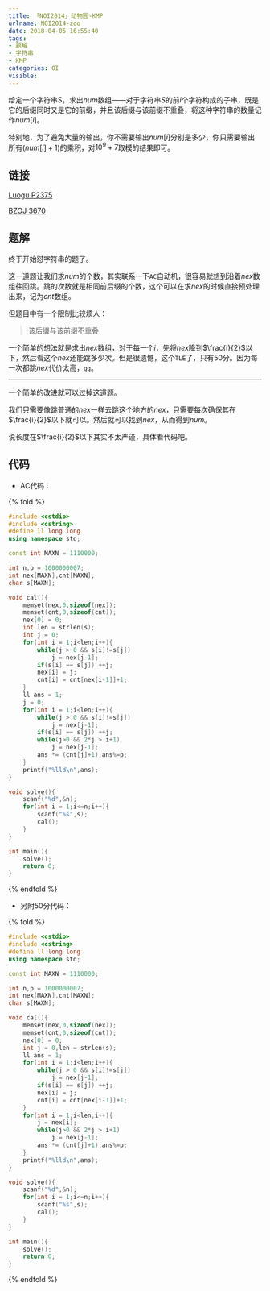 ```yaml
---
title: 「NOI2014」动物园-KMP
urlname: NOI2014-zoo
date: 2018-04-05 16:55:40
tags:
- 题解
- 字符串
- KMP
categories: OI
visible:
---
```


给定一个字符串$S$，求出$num$数组——对于字符串$S$的前$i$个字符构成的子串，既是它的后缀同时又是它的前缀，并且该后缀与该前缀不重叠，将这种字符串的数量记作$num[i]$。

特别地，为了避免大量的输出，你不需要输出$num[i]$分别是多少，你只需要输出所有$(num[i]+1)$的乘积，对$10^9+7$取模的结果即可。

<!-- more -->

## 链接

[Luogu P2375](https://www.luogu.org/problemnew/show/P2375)

[BZOJ 3670](https://www.lydsy.com/JudgeOnline/problem.php?id=3670)

## 题解

终于开始怼字符串的题了。

这一道题让我们求$num$的个数，其实联系一下`AC`自动机，很容易就想到沿着$nex$数组往回跳。跳的次数就是相同前后缀的个数，这个可以在求$nex$的时候直接预处理出来，记为$cnt$数组。

但题目中有一个限制比较烦人：

> 该后缀与该前缀不重叠

一个简单的想法就是求出$nex$数组，对于每一个$i$，先将$nex$降到$\frac{i}{2}$以下，然后看这个$nex$还能跳多少次。但是很遗憾，这个`TLE`了，只有$50$分。因为每一次都跳$nex$代价太高，`gg`。

- - -

一个简单的改进就可以过掉这道题。

我们只需要像跳普通的$nex$一样去跳这个地方的$nex$，只需要每次确保其在$\frac{i}{2}$以下就可以。然后就可以找到$nex$，从而得到$num$。

说长度在$\frac{i}{2}$以下其实不太严谨，具体看代码吧。

## 代码

+ AC代码：

{% fold %}
```cpp
#include <cstdio>
#include <cstring>
#define ll long long
using namespace std;

const int MAXN = 1110000;

int n,p = 1000000007;
int nex[MAXN],cnt[MAXN];
char s[MAXN];

void cal(){
    memset(nex,0,sizeof(nex));
    memset(cnt,0,sizeof(cnt));
    nex[0] = 0;
    int len = strlen(s);
    int j = 0;
    for(int i = 1;i<len;i++){
        while(j > 0 && s[i]!=s[j])
            j = nex[j-1];
        if(s[i] == s[j]) ++j;
        nex[i] = j;
        cnt[i] = cnt[nex[i-1]]+1;
    }
    ll ans = 1;
    j = 0;
    for(int i = 1;i<len;i++){
        while(j > 0 && s[i]!=s[j])
            j = nex[j-1];
        if(s[i] == s[j]) ++j;
        while(j>0 && 2*j > i+1)
            j = nex[j-1];
        ans *= (cnt[j]+1),ans%=p;
    }
    printf("%lld\n",ans);
}

void solve(){
    scanf("%d",&n);
    for(int i = 1;i<=n;i++){
        scanf("%s",s);
        cal();
    }
}

int main(){
    solve();
    return 0;
}
```
{% endfold %}


+ 另附50分代码：

{% fold %}
```cpp
#include <cstdio>
#include <cstring>
#define ll long long
using namespace std;

const int MAXN = 1110000;

int n,p = 1000000007;
int nex[MAXN],cnt[MAXN];
char s[MAXN];

void cal(){
    memset(nex,0,sizeof(nex));
    memset(cnt,0,sizeof(cnt));
    nex[0] = 0;
    int j = 0,len = strlen(s);
    ll ans = 1;
    for(int i = 1;i<len;i++){
        while(j > 0 && s[i]!=s[j])
            j = nex[j-1];
        if(s[i] == s[j]) ++j;
        nex[i] = j;
        cnt[i] = cnt[nex[i-1]]+1;
    }
    for(int i = 1;i<len;i++){
        j = nex[i];
        while(j>0 && 2*j > i+1)
            j = nex[j-1];
        ans *= (cnt[j]+1),ans%=p;
    }
    printf("%lld\n",ans);
}

void solve(){
    scanf("%d",&n);
    for(int i = 1;i<=n;i++){
        scanf("%s",s);
        cal();
    }
}

int main(){
    solve();
    return 0;
}
```
{% endfold %}

